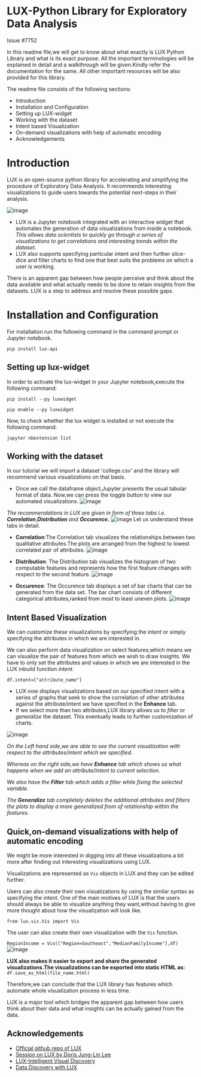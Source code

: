 
# LUX-Python Library for Exploratory Data Analysis

Issue #7752

In this readme file,we will get to know about what exactly is LUX Python Library and what is its exact purpose.
All the important terminologies will be explained in detail and a walkthrough will be given.Kindly refer the documentation for the same.
All other important resources will be also provided for this library.

The readme file consists of the following sections:
* Introduction
* Installation and Configuration
* Setting up LUX-widget
* Working with the dataset
* Intent based Visualization
* On-demand visualizations with help of automatic encoding
* Acknowledgements
# Introduction
LUX is an open-source python library for accelerating and simplifying the procedure of Exploratory Data Analysis.
It recommends interesting visualizations to guide users towards the potential next-steps in their analysis.

![image](https://drive.google.com/uc?id=1IdNZEpel6uljYU1BWxYJZblKOLa2Q1W0)

* LUX is a Jupyter notebook integrated with an interactive widget that automates the generation of data visualizations from inside a notebook.
*This allows data scientists to quickly go through a series of visualizations to get correlations and interesting trends within the dataset.*
* LUX also supports specifying particular intent and then further slice-dice and filter charts to find one that best suits the problems on which a user is working.

There is an apparent gap between how people perceive and think about the data available and what actually needs to be done to retain insights from the datasets.
LUX is a step to address and resolve these possible gaps.

# Installation and Configuration
For installation run the following command in the command prompt or Jupyter notebook.

```pip install lux-api```

## Setting up lux-widget
In order to activate the lux-widget in your Jupyter notebook,execute the following command:

```pip install --py luxwidget```

```pip enable --py luxwidget```

Now, to check whether the lux widget is installed or not execute the following command:

```jupyter nbextension list```

## Working with the dataset
In our tutorial we will import a dataset 'college.csv' and the library will recommend various visualizations on that basis.
* Once we call the dataframe object,Jupyter presents the usual tabular format of data.
Now,we can press the toggle button to view our automated visualizations.
![image](https://drive.google.com/uc?id=1q4swtjHwzUxQfSWBiLKlBblpaK6BNKsx)


*The recommendations in LUX are given in form of three tabs i.e. **Correlation**,**Distribution** and **Occurence.***
![image](https://drive.google.com/uc?id=1FoEs7p8JvtLl_JlDiNSEsuCAwghMYagm)
Let us understand these tabs in detail.
* **Correlation**:The Correlation tab visualizes the relationships between two qualitative attributes.The plots are arranged from the highest to lowest correlated pair of attributes.
![image](https://drive.google.com/uc?id=1BBOc0lnNqWJ192nYcq2DfpevJFLVOdFY)

* **Distribution**: The Distribution tab visualizes the histogram of two computable features and represents how the first feature changes with respect to the second feature.
![image](https://drive.google.com/uc?id=1jCnegrMVxVUPrdwMN4R44f5-jnSB9zIy)
* **Occurence**: The Occurence tab displays a set of bar charts that can be generated from the data set.
   The bar chart consists of different categorical attributes,ranked from most to least uneven plots.
![image](https://drive.google.com/uc?id=1-OhC3VbB4fylznp2TwVb7-MwpP4ezYK1)

## Intent Based Visualization
We can customize these visualizations by specifying the *intent* or simply specifying the attributes in which we are interested in.

We can also perform data visualization on select features;which means we can visualize the pair of features from which we wish to draw insights.
We have to only set the attributes and values in which we are interested in the LUX inbuild function *intent*.

```df.intent=["attribute_name"]```

* LUX now displays visualizations based on our specified intent with a series of graphs that seek to show the correlation of other attributes against the attribute/intent we have specified in the **Enhance** tab.
* If we select more than two attributes,LUX library allows us to *filter* or *generalize* the dataset.
  This eventually leads to further customization of charts.

![image](https://drive.google.com/uc?id=1sE-Bi8IGn9bqEjczNERIa5gcSh9sL-ce)

*On the Left hand side,we are able to see the current visualization with respect to the attributes/intent which we specified.*

*Whereas on the right side,we have **Enhance** tab which shows us what happens when we add an attribute/intent to current selection.*

*We also have the **Filter** tab which adds a filter while fixing the selected variable.*

*The **Generalize** tab completely deletes the additional attributes and filters the plots to display a more generalized from of relationship within the features.*

## Quick,on-demand visualizations with help of automatic encoding

We might be more interested in digging into all these visualizations  a bit more after finding out interesting visualizations using LUX.

Visualizations are represented as ```Vis``` objects in LUX and they can be edited further.

Users can also create their own visualizations by using the similar syntax as specifying the intent.
One of the main motives of LUX is that the users should always be able to visualize anything they want,without having to give more thought about how the visualization will look like.

```from lux.vis.Vis import Vis```

The user can also create their own visualization with the ```Vis``` function.

```RegionIncome = Vis(["Region=Southeast","MedianFamilyIncome"],df)```
![image](https://drive.google.com/uc?id=1od8VlpvI9OXLUTfVQ0gIPWZ53uMyJd6s)

**LUX also makes it easier to export and share the generated visualizations.The visualizations can be exported into static HTML as:**
```df.save_as_html(file_name.html)```

Therefore,we can conclude that the LUX library has features which automate whole visualization process in less time.

LUX is a major tool which bridges the apparent gap between how users think about their data and what insights can be actually gained from the data.
## Acknowledgements

 - [Official github repo of LUX](https://github.com/lux-org/lux)
 - [Session on LUX by Doris Jung-Lin Lee](https://www.youtube.com/watch?v=IDhzRghCDJE)
 - [LUX-Intelligent Visual Discovery](https://www.analyticsvidhya.com/blog/2021/04/lux-intelligence-visual-discovery-of-data-using-python/)
 - [Data Discovery with LUX](https://towardsdatascience.com/intelligent-visual-data-discovery-with-lux-a-python-library-dc36a5742b2f)
